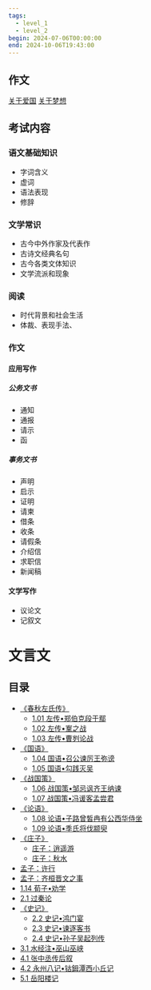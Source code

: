 ```yaml
---
tags:
  - level_1
  - level_2
begin: 2024-07-06T00:00:00
end: 2024-10-06T19:43:00
---
```


## 作文
[关于爱国](../0002-个人项目/03-作文/关于爱国.md)
[关于梦想](../0002-个人项目/03-作文/关于梦想.md)

## 考试内容

### 语文基础知识

- 字词含义
- 虚词
- 语法表现
- 修辞

### 文学常识

- 古今中外作家及代表作
- 古诗文经典名句
- 古今各类文体知识
- 文学流派和现象

### 阅读

- 时代背景和社会生活
- 体裁、表现手法、

### 作文

#### 应用写作

##### 公务文书

- 通知
- 通报
- 请示
- 函

##### 事务文书

- 声明
- 启示
- 证明
- 请柬
- 借条
- 收条
- 请假条
- 介绍信
- 求职信
- 新闻稿

#### 文学写作

- 议论文
- 记叙文

# 文言文

## 目录

- [《春秋左氏传》](01-先秦文学/1%20先秦文学.md#《春秋左氏传》)
	- [1.01 左传•郑伯克段于鄢](01-先秦文学/1.01%20左传•郑伯克段于鄢.md)
	- [1.02 左传•鞌之战](01-先秦文学/1.02%20左传•鞌之战.md)
	- [1.03 左传•曹刿论战](01-先秦文学/1.03%20左传•曹刿论战.md)
- [《国语》](01-先秦文学/1%20先秦文学.md#《国语》)
	- [1.04 国语•召公谏厉王弥谤](01-先秦文学/1.04%20国语•召公谏厉王弥谤.md)
	- [1.05 国语•勾践灭吴](01-先秦文学/1.05%20国语•勾践灭吴.md)
- [《战国策》](01-先秦文学/1%20先秦文学.md#《战国策》)
	- [1.06 战国策•邹忌讽齐王纳谏](01-先秦文学/1.06%20战国策•邹忌讽齐王纳谏.md)
	- [1.07 战国策•冯谖客孟尝君](01-先秦文学/1.07%20战国策•冯谖客孟尝君.md)
- [《论语》](01-先秦文学/1%20先秦文学.md#《论语》)
	- [1.08 论语•子路曾皙冉有公西华侍坐](01-先秦文学/1.08%20论语•子路曾皙冉有公西华侍坐.md)
	- [1.09 论语•季氏将伐颛臾](01-先秦文学/1.09%20论语•季氏将伐颛臾.md)
- [《庄子》](01-先秦文学/1%20先秦文学.md#《庄子》)
	- [庄子：逍遥游](01-先秦文学/1.10%20庄子•逍遥游.md)
	- [庄子：秋水](01-先秦文学/1.11%20庄子•秋水.md)
- [孟子：许行](孟子：许行.md)
- [孟子：齐桓晋文之事](孟子：齐桓晋文之事.md)
- [1.14 荀子•劝学](01-先秦文学/1.14%20荀子•劝学.md)
- [2.1 过秦论](02-秦汉文学/2.1%20过秦论.md)
- [《史记》](02-秦汉文学/2%20秦汉文学.md#《史记》)
	- [2.2 史记•鸿门宴](02-秦汉文学/2.2%20史记•鸿门宴.md)
	- [2.3 史记•谏逐客书](02-秦汉文学/2.3%20史记•谏逐客书.md)
	- [2.4 史记•孙子吴起列传](02-秦汉文学/2.4%20史记•孙子吴起列传.md)
- [3.1 水经注•巫山巫峡](03-三国六朝文学/3.1%20水经注•巫山巫峡.md)
- [4.1 张中丞传后叙](04-隋唐五代文学/4.1%20张中丞传后叙.md)
- [4.2 永州八记•钴鉧潭西小丘记](04-隋唐五代文学/4.2%20永州八记•钴鉧潭西小丘记.md)
- [5.1 岳阳楼记](05-宋元文学/5.1%20岳阳楼记.md)

